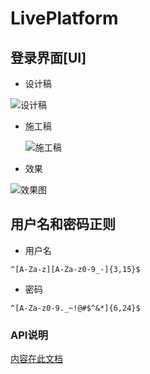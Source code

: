# LivePlatform

## 登录界面[UI]

-   设计稿

![设计稿](https://i.loli.net/2020/09/24/3PsKl2gHXV8ErAQ.png)  

-   施工稿

    ![施工稿](https://i.loli.net/2020/09/24/JEcYmRjrhM2VsvD.png)

-   效果

![效果图](https://i.loli.net/2020/09/24/4zn9Qj1RewtUTbf.png)

## 用户名和密码正则

-   用户名

`^[A-Za-z][A-Za-z0-9_-]{3,15}$`

-   密码

`^[A-Za-z0-9._~!@#$^&*]{6,24}$`

### API说明

[内容在此文档](API.md)